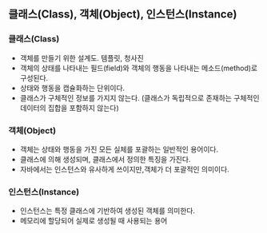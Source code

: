 ## 클래스(Class), 객체(Object), 인스턴스(Instance)

### 클래스(Class)

- 객체를 만들기 위한 설계도. 템플릿, 청사진
- 객체의 상태를 나타내는 필드(field)와 객체의 행동을 나타내는 메소드(method)로 구성된다.
- 상태와 행동을 캡슐화하는 단위이다.
- 클래스가 구체적인 정보를 가지지 않는다. (클래스가 독립적으로 존재하는 구체적인 데이터의 집합을 포함하지 않는다)

### 객체(Object)

- 객체는 상태와 행동을 가진 모든 실체를 포괄하는 일반적인 용어이다.
- 클래스에 의해 생성되며, 클래스에서 정의한 특징을 가진다.
- 자바에서는 인스턴스와 유사하게 쓰이지만,객체가 더 포괄적인 의미이다.

### 인스턴스(Instance)

- 인스턴스는 특정 클래스에 기반하여 생성된 객체를 의미한다.
- 메모리에 할당되어 실제로 생성될 때 사용되는 용어
